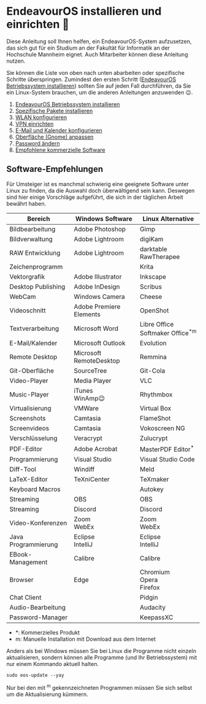 # EndeavourOS installieren und einrichten 💾

Diese Anleitung soll Ihnen helfen, ein EndeavourOS-System aufzusetzen, das sich gut für ein Studium an der Fakultät für Informatik an der Hochschule Mannheim eignet. Auch Mitarbeiter können diese Anleitung nutzen.

Sie können die Liste von oben nach unten abarbeiten oder spezifische Schritte überspringen. Zumindest den ersten Schritt ([EndeavourOS Betriebssystem installieren](installation-endeavour.md)) sollten Sie auf jeden Fall durchführen, da Sie ein Linux-System brauchen, um die anderen Anleitungen anzuwenden :wink:.

  1. [EndeavourOS Betriebssystem installieren](installation-endeavour.md)
  2. [Spezifische Pakete installieren](installation-packages.md)
  3. [WLAN konfigurieren](setup-wlan.md)
  4. [VPN einrichten](setup-vpn.md)
  5. [E-Mail und Kalender konfigurieren](setup-evolution.md)
  6. [Oberfläche (Gnome) anpassen](setup-gnome.md)
  7. [Password ändern](setup-password.md)
  9. [Empfohlene kommerzielle Software](setup-commercial.md)

## Software-Empfehlungen

Für Umsteiger ist es manchmal schwierig eine geeignete Software unter Linux zu finden, da die Auswahl doch überwältigend sein kann. Deswegen sind hier einige Vorschläge aufgeführt, die sich in der täglichen Arbeit bewährt haben.

| Bereich             | Windows Software        | Linux Alternative                                  |
|---------------------|-------------------------|----------------------------------------------------|
| Bildbearbeitung     | Adobe Photoshop         | Gimp                                               |
| Bildverwaltung      | Adobe Lightroom         | digiKam                                            |
| RAW Entwicklung     | Adobe Lightroom         | darktable<br>RawTherapee                           |
| Zeichenprogramm     |                         | Krita                                              |
| Vektorgrafik        | Adobe Illustrator       | Inkscape                                           |
| Desktop Publishing  | Adobe InDesign          | Scribus                                            |
| WebCam              | Windows Camera          | Cheese                                             |
| Videoschnitt        | Adobe Premiere Elements | OpenShot                                           |
| Textverarbeitung    | Microsoft Word          | Libre Office<br>Softmaker&nbsp;Office<sup>*m</sup> |
| E-Mail/Kalender     | Microsoft Outlook       | Evolution                                          |
| Remote Desktop      | Microsoft RemoteDesktop | Remmina                                            |
| Git-Oberfläche      | SourceTree              | Git-Cola                                           |
| Video-Player        | Media Player            | VLC                                                |
| Music-Player        | iTunes<br>WinAmp:wink:  | Rhythmbox                                          |
| Virtualisierung     | VMWare                  | Virtual Box                                        |
| Screenshots         | Camtasia                | FlameShot                                          |
| Screenvideos        | Camtasia                | Vokoscreen NG                                      |
| Verschlüsselung     | Veracrypt               | Zulucrypt                                          |
| PDF-Editor          | Adobe Acrobat           | MasterPDF Editor<sup>*</sup>                       |
| Programmierung      | Visual Studio           | Visual Studio Code                                 |
| Diff-Tool           | Windiff                 | Meld                                               |
| LaTeX-Editor        | TeXniCenter             | TeXmaker                                           |
| Keyboard Macros     |                         | Autokey                                            |
| Streaming           | OBS                     | OBS                                                |
| Streaming           | Discord                 | Discord                                            |
| Video-Konferenzen   | Zoom<br>WebEx           | Zoom<br>WebEx                                      |
| Java Programmierung | Eclipse<br>IntelliJ     | Eclipse<br>IntelliJ                                |
| EBook-Management    | Calibre                 | Calibre                                            |
| Browser             | Edge                    | Chromium<br>Opera<br>Firefox                       |
| Chat Client         |                         | Pidgin                                             |
| Audio-Bearbeitung   |                         | Audacity                                           |
| Password-Manager    |                         | KeepassXC                                          |


- *: Kommerzielles Produkt
- m: Manuelle Installation mit Download aus dem Internet

Anders als bei Windows müssen Sie bei Linux die Programme nicht einzeln aktualisieren, sondern können alle Programme (und Ihr Betriebssystem) mit nur einem Kommando aktuell halten.

```console
sudo eos-update --yay
```

Nur bei den mit <sup>m</sup> gekennzeichneten Programmen müssen Sie sich selbst um die Aktualisierung kümmern.
